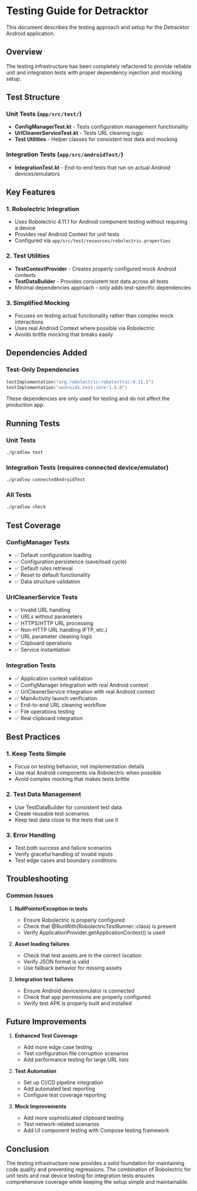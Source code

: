 # Testing Guide for Detracktor

This document describes the testing approach and setup for the Detracktor Android application.

## Overview

The testing infrastructure has been completely refactored to provide reliable unit and integration tests with proper dependency injection and mocking setup.

## Test Structure

### Unit Tests (`app/src/test/`)
- **ConfigManagerTest.kt** - Tests configuration management functionality
- **UrlCleanerServiceTest.kt** - Tests URL cleaning logic
- **Test Utilities** - Helper classes for consistent test data and mocking

### Integration Tests (`app/src/androidTest/`)
- **IntegrationTest.kt** - End-to-end tests that run on actual Android devices/emulators

## Key Features

### 1. Robolectric Integration
- Uses Robolectric 4.11.1 for Android component testing without requiring a device
- Provides real Android Context for unit tests
- Configured via `app/src/test/resources/robolectric.properties`

### 2. Test Utilities
- **TestContextProvider** - Creates properly configured mock Android contexts
- **TestDataBuilder** - Provides consistent test data across all tests
- Minimal dependencies approach - only adds test-specific dependencies

### 3. Simplified Mocking
- Focuses on testing actual functionality rather than complex mock interactions
- Uses real Android Context where possible via Robolectric
- Avoids brittle mocking that breaks easily

## Dependencies Added

### Test-Only Dependencies
```kotlin
testImplementation("org.robolectric:robolectric:4.11.1")
testImplementation("androidx.test:core:1.5.0")
```

These dependencies are only used for testing and do not affect the production app.

## Running Tests

### Unit Tests
```bash
./gradlew test
```

### Integration Tests (requires connected device/emulator)
```bash
./gradlew connectedAndroidTest
```

### All Tests
```bash
./gradlew check
```

## Test Coverage

### ConfigManager Tests
- ✅ Default configuration loading
- ✅ Configuration persistence (save/load cycle)
- ✅ Default rules retrieval
- ✅ Reset to default functionality
- ✅ Data structure validation

### UrlCleanerService Tests
- ✅ Invalid URL handling
- ✅ URLs without parameters
- ✅ HTTPS/HTTP URL processing
- ✅ Non-HTTP URL handling (FTP, etc.)
- ✅ URL parameter cleaning logic
- ✅ Clipboard operations
- ✅ Service instantiation

### Integration Tests
- ✅ Application context validation
- ✅ ConfigManager integration with real Android context
- ✅ UrlCleanerService integration with real Android context
- ✅ MainActivity launch verification
- ✅ End-to-end URL cleaning workflow
- ✅ File operations testing
- ✅ Real clipboard integration

## Best Practices

### 1. Keep Tests Simple
- Focus on testing behavior, not implementation details
- Use real Android components via Robolectric when possible
- Avoid complex mocking that makes tests brittle

### 2. Test Data Management
- Use TestDataBuilder for consistent test data
- Create reusable test scenarios
- Keep test data close to the tests that use it

### 3. Error Handling
- Test both success and failure scenarios
- Verify graceful handling of invalid inputs
- Test edge cases and boundary conditions

## Troubleshooting

### Common Issues

1. **NullPointerException in tests**
   - Ensure Robolectric is properly configured
   - Check that @RunWith(RobolectricTestRunner::class) is present
   - Verify ApplicationProvider.getApplicationContext() is used

2. **Asset loading failures**
   - Check that test assets are in the correct location
   - Verify JSON format is valid
   - Use fallback behavior for missing assets

3. **Integration test failures**
   - Ensure Android device/emulator is connected
   - Check that app permissions are properly configured
   - Verify test APK is properly built and installed

## Future Improvements

1. **Enhanced Test Coverage**
   - Add more edge case testing
   - Test configuration file corruption scenarios
   - Add performance testing for large URL lists

2. **Test Automation**
   - Set up CI/CD pipeline integration
   - Add automated test reporting
   - Configure test coverage reporting

3. **Mock Improvements**
   - Add more sophisticated clipboard testing
   - Test network-related scenarios
   - Add UI component testing with Compose testing framework

## Conclusion

The testing infrastructure now provides a solid foundation for maintaining code quality and preventing regressions. The combination of Robolectric for unit tests and real device testing for integration tests ensures comprehensive coverage while keeping the setup simple and maintainable.
